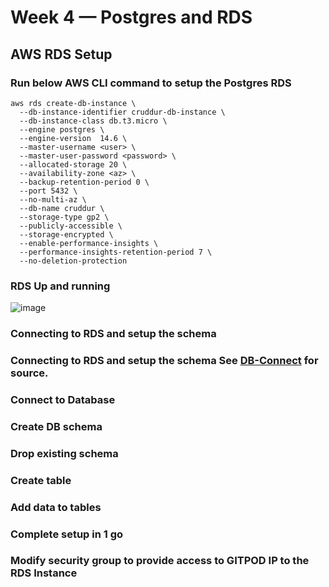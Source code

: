 # Week 4 — Postgres and RDS

## AWS RDS Setup

### Run below AWS CLI command to setup the Postgres RDS

```
aws rds create-db-instance \
  --db-instance-identifier cruddur-db-instance \
  --db-instance-class db.t3.micro \
  --engine postgres \
  --engine-version  14.6 \
  --master-username <user> \
  --master-user-password <password> \
  --allocated-storage 20 \
  --availability-zone <az> \
  --backup-retention-period 0 \
  --port 5432 \
  --no-multi-az \
  --db-name cruddur \
  --storage-type gp2 \
  --publicly-accessible \
  --storage-encrypted \
  --enable-performance-insights \
  --performance-insights-retention-period 7 \
  --no-deletion-protection

```

### RDS Up and running

![image](https://user-images.githubusercontent.com/18515029/225875650-4784733c-e26f-4775-bdf5-f9f37bd62348.png)


### Connecting to RDS and setup the schema  

### Connecting to RDS and setup the schema  See  [DB-Connect](/(https://github.com/amitnike/aws-bootcamp-cruddur-2023/blob/main/backend-flask/bin/db-connect)/)  for source.   


### Connect to Database

### Create DB schema

### Drop existing schema

### Create table

### Add data to tables

### Complete setup in 1 go

### Modify security group to provide access to GITPOD IP to the RDS Instance 

